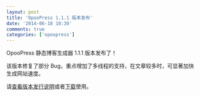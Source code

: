 ```yaml
---
layout: post
title: 'OpooPress 1.1.1 版本发布'
date: '2014-06-18 18:30'
comments: true
categories: ['opoopress']
---
```


OpooPress 静态博客生成器 1.1.1 版本发布了！

该版本修复了部分 Bug，重点增加了多线程的支持，在文章较多时，可显著加快生成网站速度。

请[查看版本发行说明](/zh/docs/#release-notes-v1.1.1)或者[下载](/zh/download/)使用。

